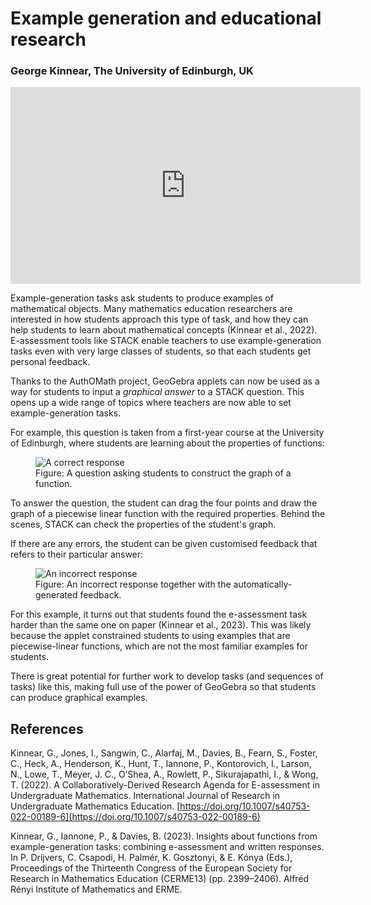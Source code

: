 # Example generation and educational research

### George Kinnear, The University of Edinburgh, UK

<center>
<iframe class="embed-responsive-item" width="560" height="315" src="https://www.youtube.com/embed/Q_m-j5rZF6o" frameborder="0" allow="accelerometer; autoplay; encrypted-media; gyroscope; picture-in-picture" allowfullscreen></iframe>
</center>

Example-generation tasks ask students to produce examples of mathematical objects.  Many mathematics education researchers are interested in how students approach this type of task, and how they can help students to learn about mathematical concepts (Kinnear et al., 2022).
E-assessment tools like STACK enable teachers to use example-generation tasks even with very large classes of students, so that each students get personal feedback.

Thanks to the AuthOMath project, GeoGebra applets can now be used as a way for students to input a *graphical answer* to a STACK question.
This opens up a wide range of topics where teachers are now able to set example-generation tasks.

For example, this question is taken from a first-year course at the University of Edinburgh, where students are learning about the properties of functions:
<div class="float-none img-middle">
<figure class="figure">
<img class="figure-img img-fluid" src="../Images/gk-example-task-screenshot1.png" alt="A correct response">
<figcaption class="figure-caption">Figure: A question asking students to construct the graph of a function.</figcaption>
</figure></div>

To answer the question, the student can drag the four points and draw the graph of a piecewise linear function with the required properties. Behind the scenes, STACK can check the properties of the student's graph.

If there are any errors, the student can be given customised feedback that refers to their particular answer:
<div class="float-none img-middle">
<figure class="figure">
<img class="figure-img img-fluid" src="../Images/gk-example-task-screenshot2.png" alt="An incorrect response">
<figcaption class="figure-caption">Figure: An incorrect response together with the automatically-generated feedback.</figcaption>
</figure></div>

For this example, it turns out that students found the e-assessment task harder than the same one on paper (Kinnear et al., 2023). This was likely because the applet constrained students to using examples that are piecewise-linear functions, which are not the most familiar examples for students.

There is great potential for further work to develop tasks (and sequences of tasks) like this, making full use of the power of GeoGebra so that students can produce graphical examples.


## References

Kinnear, G., Jones, I., Sangwin, C., Alarfaj, M., Davies, B., Fearn, S., Foster, C., Heck, A., Henderson, K., Hunt, T., Iannone, P., Kontorovich, I., Larson, N., Lowe, T., Meyer, J. C., O’Shea, A., Rowlett, P., Sikurajapathi, I., & Wong, T. (2022). A Collaboratively-Derived Research Agenda for E-assessment in Undergraduate Mathematics. International Journal of Research in Undergraduate Mathematics Education. [https://doi.org/10.1007/s40753-022-00189-6](https://doi.org/10.1007/s40753-022-00189-6)

Kinnear, G., Iannone, P., & Davies, B. (2023). Insights about functions from example-generation tasks: combining e-assessment and written responses. In P. Drijvers, C. Csapodi, H. Palmér, K. Gosztonyi, & E. Kónya (Eds.), Proceedings of the Thirteenth Congress of the European Society for Research in Mathematics Education (CERME13) (pp. 2399–2406). Alfréd Rényi Institute of Mathematics and ERME.
